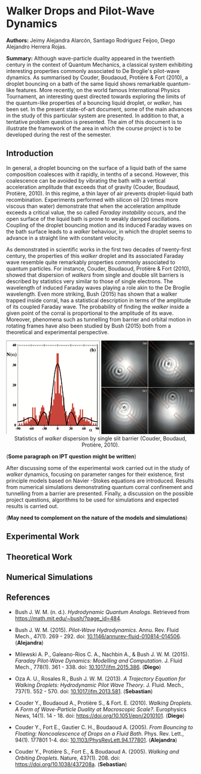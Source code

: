 # Walker Drops and Pilot-Wave Dynamics

**Authors:** Jeimy Alejandra Alarcón, Santiago Rodriguez Feijoo, Diego Alejandro Herrera Rojas.

**Summary:** Although wave-particle duality appeared in the twentieth century in the context of Quantum Mechanics, a classical system exhibiting interesting properties commonly associated to De Broglie's pilot-wave dynamics. As summarised by Couder, Boudaoud, Protière & Fort (2010), a droplet bouncing on a bath of the same liquid shows remarkable quantum-like features. More recently, on the world famous International Physics Tournament, an interesting quest directed towards exploring the limits of the quantum-like properties of a bouncing liquid droplet, or *walker*, has been set. In the present state-of-art document, some of the main advances in the study of this particular system are presented. In addition to that, a tentative problem question is presented. The aim of this document is to illustrate the framework of the area in which the course project is to be developed during the rest of the semester.

## Introduction

In general, a droplet bouncing on the surface of a liquid bath of the same composition coalesces with it rapidly, in tenths of a second. However, this coalescence can be avoided by vibrating the bath with a vertical acceleration amplitude that exceeds that of gravity (Couder, Boudaud, Protière, 2010). In this regime, a thin layer of air prevents droplet-liquid bath recombination. Experiments performed with silicon oil (20 times more viscous than water) demonstrate that when the acceleration amplitude exceeds a critical value, the so called *Faraday instability* occurs, and the open surface of the liquid bath is prone to weakly damped oscillations. Coupling of the droplet bouncing motion and its induced Faraday waves on the bath surface leads to a *walker* behaviour, in which the droplet seems to advance in a straight line with constant velocity.

As demonstrated in scientific works in the first two decades of twenty-first century, the properties of this *walker* droplet and its associated Faraday wave resemble quite remarkably properties commonly associated to quantum particles. For instance, Couder, Boudaoud, Protière & Fort (2010), showed that dispersion of *walkers* from single and double slit barriers is described by statistics very similar to those of single electrons. The wavelength of induced Faraday waves playing a role akin to the De Broglie wavelength. Even more striking, Bush (2015) has shown that a walker trapped inside corral, has a statistical description in terms of the amplitude of its coupled Faraday wave. The probability of finding the *walker* inside a given point of the corral is proportional to the amplitude of its wave. Moreover, phenomena such as tunnelling from barrier and orbital motion in rotating frames have also been studied by Bush (2015) both from a theoretical and experimental perspective.

<p align="center">
  <img height="250" width="250" src="IMAGES/WalkerDifraction.png">
  <img height="250" width="250" src="IMAGES/Walker1Slit.png">
  <br> Statistics of <i>walker</i> dispersion by single slit barrier (Couder, Boudaud, Protière, 2010).
</p>

(**Some paragraph on IPT question might be written**)

After discussing some of the experimental work carried out in the study of *walker* dynamics, focusing on parameter ranges for their existence, first principle models based on Navier -Stokes equations are introduced. Results from numerical simulations demonstrating quantum corral confinement and tunnelling from a barrier are presented. Finally, a discussion on the possible project questions, algorithms to be used for simulations and expected results is carried out.

(**May need to complement on the nature of the models and simulations**)

## Experimental Work



## Theoretical Work

## Numerical Simulations

## References

* Bush J. W. M. (n. d.). *Hydrodynamic Quantum Analogs*. Retrieved from https://math.mit.edu/~bush/?page_id=484.

* Bush J. W. M. (2015). *Pilot-Wave Hydrodynamics*. Annu. Rev. Fluid Mech., 47(1). 269 - 292. doi: [10.1146/annurev-fluid-010814-014506](http://math.mit.edu/~bush/wordpress/wp-content/uploads/2015/01/Bush-AnnRev2015.pdf). (**Alejandra**)

* Milewski A. P., Galeano-Rios C. A., Nachbin A., & Bush J. W. M. (2015). *Faraday Pilot-Wave Dynamics: Modelling and Computation*. J. Fluid Mech., 778(1). 361 - 338. doi: [10.1017/jfm.2015.386](http://math.mit.edu/~bush/wordpress/wp-content/uploads/2015/09/Milewski-JFM.pdf). (**Diego**)

* Oza A. U., Rosales R., Bush J. W. M. (2013). *A Trajectory Equation for Walking Droplets: Hydrodynamic Pilot Wave Theory*. J. Fluid. Mech., 737(1). 552 - 570. doi: [10.1017/jfm.2013.581](https://math.mit.edu/~bush/?p=2492). (**Sebastian**)

* Couder Y., Boudaoud A., Protière S., & Fort. E. (2010). *Walking Droplets. A Form of Wave-Particle Duality at Macroscopic Scale?*. Europhysics News, 14(1). 14 - 18. doi: https://doi.org/10.1051/epn/2010101. (**Diego**)

* Couder Y., Fort E., Gautier C. H., Boudaoud A. (2005). *From Bouncing to Floating: Noncoalescence of Drops on a Fluid Bath*. Phys. Rev. Lett., 94(1). 177801 1-4. doi: [10.1103/PhysRevLett.94.177801](https://journals.aps.org/prl/abstract/10.1103/PhysRevLett.94.177801). (**Alejandra**)

* Couder Y., Protière S., Fort E., & Boudaoud A. (2005). *Walking and Orbiting Droplets*. Nature, 437(1). 208. doi: https://doi.org/10.1038/437208a. (**Sebastian**)
